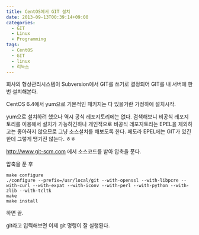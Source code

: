 ```yaml
---
title: CentOS에서 GIT 설치
date: 2013-09-13T00:39:14+09:00
categories:
  - GIT
  - Linux
  - Programming
tags:
  - CentOS
  - GIT
  - linux
  - 리눅스
---
```

회사의 형상관리시스템이 Subversion에서 GIT를 쓰기로 결정되어 GIT를 내 서버에 한번 설치해본다.

CentOS 6.4에서 yum으로 기본적인 패키지는 다 있을거란 가정하에 설치시작.

yum으로 설치하려 했으나 역시 공식 레포지토리에는 없다. 검색해보니 비공식 레포지토리를 이용해서 설치가 가능하긴하나 개인적으로 비공식 레포지토리는 EPEL을 제외하고는 좋아하지 않으므로 그냥 소스설치를 해보도록 한다. 페도라 EPEL에는 GIT가 있긴한데 그렇게 떙기진 않는다. ㅎㅎ

<http://www.git-scm.com> 에서 소스코드를 받아 압축을 푼다.

압축을 푼 후

```console
make configure
./configure --prefix=/usr/local/git --with-openssl --with-libpcre --with-curl --with-expat --with-iconv --with-perl --with-python --with-zlib --with-tcltk
make
make install
```

하면 끝.

git라고 입력해보면 이제 git 명령이 잘 실행된다.
